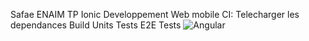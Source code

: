 

Safae ENAIM
TP Ionic
Developpement Web mobile 
CI:
Telecharger les dependances
Build
Units Tests
E2E Tests
![Angular](https://github.com/safae-enaim/secondProject/workflows/Angular/badge.svg)